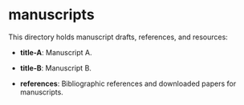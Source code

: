 # manuscripts

This directory holds manuscript drafts, references, and resources:

- **title-A**: Manuscript A.

- **title-B**: Manuscript B.

- **references**: Bibliographic references and downloaded papers for manuscripts.

